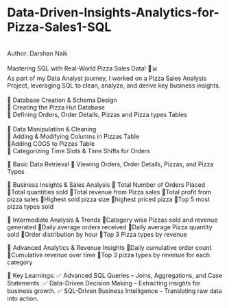 # Data-Driven-Insights-Analytics-for-Pizza-Sales1-SQL
<br>
Author: Darshan Naik
<br>
<br>
Mastering SQL with Real-World Pizza Sales Data! 🍕📊
<br>
As part of my Data Analyst journey, I worked on a Pizza Sales Analysis Project, leveraging SQL to clean, analyze, and derive key business insights.
<br>
<br>
📌 Database Creation & Schema Design
<br>
🔹 Creating the Pizza Hut Database
<br>
🔹 Defining Orders, Order Details, Pizzas and Pizza types Tables
<br>
<br>
📌 Data Manipulation & Cleaning
<br>🔹 Adding & Modifying Columns in Pizzas Table
<br>🔹Adding COGS to Pizzas Table
<br>🔹 Categorizing Time Slots & Time Shifts for Orders 

📌 Basic Data Retrieval
🔹 Viewing Orders, Order Details, Pizzas, and Pizza Types

📌 Business Insights & Sales Analysis
🔹 Total Number of Orders Placed
🔹Total quantities sold 
🔹Total revenue from Pizza sales 
🔹Total profit from pizza sales 
🔹Highest sold pizza size 
🔹highest priced pizza 
🔹Top 5 most pizza types sold

📌 Intermediate Analysis & Trends
🔹Category wise Pizzas sold and revenue generated 
🔹Daily average orders received 
🔹Daily average Pizza quantity sold 
🔹Order distribution by hour 
🔹Top 3 Pizza types by revenue

📌 Advanced Analytics & Revenue Insights
🔹Daily cumulative order count 
🔹Cumulative revenue over time 
🔹Top 3 pizza types by revenue for each category 

🚀 Key Learnings:
✅ Advanced SQL Queries – Joins, Aggregations, and Case Statements.
✅ Data-Driven Decision Making – Extracting insights for business growth.
✅ SQL-Driven Business Intelligence – Translating raw data into action.



